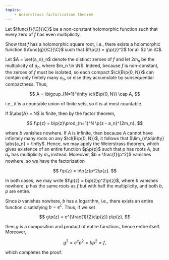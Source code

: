 ```yaml
---
topics:
    - Weierstrass factorization theorem
---
```


<problem>

Let $\func{f}{\C}{\C}$ be a non-constant holomorphic function such that every zero of $f$ has even multiplicity.

Show that $f$ has a holomorphic square root, i.e., there exists a holomorphic function $\func{g}{\C}{\C}$ such that $f\p{z} = g\p{z}^2$ for all $z \in \C$.

</problem>

<solution>

Let $A = \set{a_n}_n$ denote the distinct zeroes of $f$ and let $2m_n$ be the multiplicity of $a_n$, where $m_n \in \N$. Indeed, because $f$ is non-constant, the zeroes of $f$ must be isolated, so each compact $\cl{B\p{0, N}}$ can contain only finitely many $a_n$, or else they accumulate by subsequential compactness. Thus,

$$
A = \bigcup_{N=1}^\infty \cl{B\p{0, N}} \cap A,
$$

i.e., it is a countable union of finite sets, so it is at most countable.

If $\abs{A} = N$ is finite, then by the factor theorem,

$$
f\p{z} = b\p{z}\prod_{n=1}^N \p{z - a_n}^{2m_n},
$$

where $b$ vanishes nowhere. If $A$ is infinite, then because $A$ cannot have infinitely many roots on any $\cl{B\p{0, N}}$, it follows that $\lim_{n\to\infty} \abs{a_n} = \infty$. Hence, we may apply the Weierstrass theorem, which gives existence of an entire function $p\p{z}$ such that $p$ has roots $A$, but $a_n$ has multiplicity $m_n$ instead. Moreover, $b = \frac{f}{p^2}$ vanishes nowhere, so we have the factorization

$$
f\p{z} = b\p{z}p^2\p{z}.
$$

In both cases, we may write $f\p{z} = b\p{z}p^2\p{z}$, where $b$ vanishes nowhere, $p$ has the same roots as $f$ but with half the multiplicity, and both $b, p$ are entire.

Since $b$ vanishes nowhere, $b$ has a logarithm, i.e., there exists an entire function $c$ satisfying $b = e^c$. Thus, if we set

$$
g\p{z} = e^{\frac{1}{2}c\p{z}} p\p{z},
$$

then $g$ is a composition and product of entire functions, hence entire itself. Moreover,

$$
g^2 = e^cp^2 = bp^2 = f,
$$

which completes the proof.

</solution>
